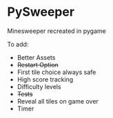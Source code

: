 # PySweeper
Minesweeper recreated in pygame

To add:
- Better Assets
- ~~Restart Option~~
- First tile choice always safe
- High score tracking
- Difficulty levels
- ~~Tests~~
- Reveal all tiles on game over
- Timer
